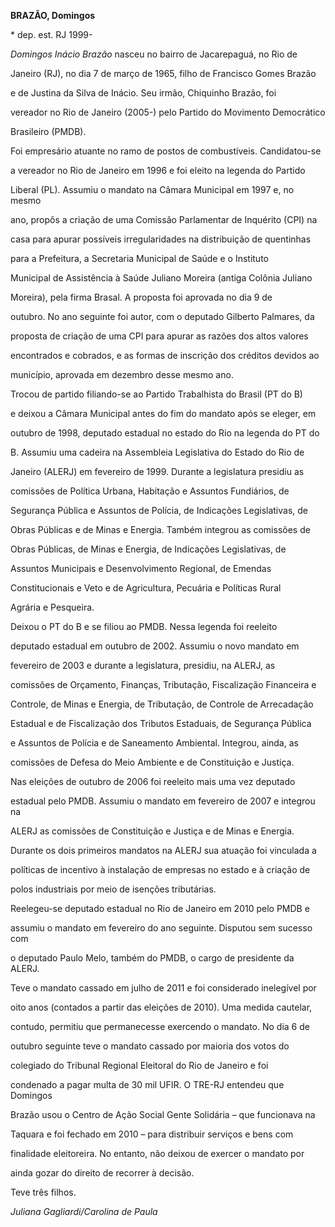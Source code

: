 **BRAZÃO, Domingos**



\* dep. est. RJ 1999-



*Domingos Inácio Brazão* nasceu no bairro de Jacarepaguá, no Rio de

Janeiro (RJ), no dia 7 de março de 1965, filho de Francisco Gomes Brazão

e de Justina da Silva de Inácio. Seu irmão, Chiquinho Brazão, foi

vereador no Rio de Janeiro (2005-) pelo Partido do Movimento Democrático

Brasileiro (PMDB).



Foi empresário atuante no ramo de postos de combustíveis. Candidatou-se

a vereador no Rio de Janeiro em 1996 e foi eleito na legenda do Partido

Liberal (PL). Assumiu o mandato na Câmara Municipal em 1997 e, no mesmo

ano, propôs a criação de uma Comissão Parlamentar de Inquérito (CPI) na

casa para apurar possíveis irregularidades na distribuição de quentinhas

para a Prefeitura, a Secretaria Municipal de Saúde e o Instituto

Municipal de Assistência à Saúde Juliano Moreira (antiga Colônia Juliano

Moreira), pela firma Brasal. A proposta foi aprovada no dia 9 de

outubro. No ano seguinte foi autor, com o deputado Gilberto Palmares, da

proposta de criação de uma CPI para apurar as razões dos altos valores

encontrados e cobrados, e as formas de inscrição dos créditos devidos ao

município, aprovada em dezembro desse mesmo ano.



Trocou de partido filiando-se ao Partido Trabalhista do Brasil (PT do B)

e deixou a Câmara Municipal antes do fim do mandato após se eleger, em

outubro de 1998, deputado estadual no estado do Rio na legenda do PT do

B. Assumiu uma cadeira na Assembleia Legislativa do Estado do Rio de

Janeiro (ALERJ) em fevereiro de 1999. Durante a legislatura presidiu as

comissões de Política Urbana, Habitação e Assuntos Fundiários, de

Segurança Pública e Assuntos de Polícia, de Indicações Legislativas, de

Obras Públicas e de Minas e Energia. Também integrou as comissões de

Obras Públicas, de Minas e Energia, de Indicações Legislativas, de

Assuntos Municipais e Desenvolvimento Regional, de Emendas

Constitucionais e Veto e de Agricultura, Pecuária e Políticas Rural

Agrária e Pesqueira.



Deixou o PT do B e se filiou ao PMDB. Nessa legenda foi reeleito

deputado estadual em outubro de 2002. Assumiu o novo mandato em

fevereiro de 2003 e durante a legislatura, presidiu, na ALERJ, as

comissões de Orçamento, Finanças, Tributação, Fiscalização Financeira e

Controle, de Minas e Energia, de Tributação, de Controle de Arrecadação

Estadual e de Fiscalização dos Tributos Estaduais, de Segurança Pública

e Assuntos de Polícia e de Saneamento Ambiental. Integrou, ainda, as

comissões de Defesa do Meio Ambiente e de Constituição e Justiça.



Nas eleições de outubro de 2006 foi reeleito mais uma vez deputado

estadual pelo PMDB. Assumiu o mandato em fevereiro de 2007 e integrou na

ALERJ as comissões de Constituição e Justiça e de Minas e Energia.

Durante os dois primeiros mandatos na ALERJ sua atuação foi vinculada a

políticas de incentivo à instalação de empresas no estado e à criação de

polos industriais por meio de isenções tributárias.



Reelegeu-se deputado estadual no Rio de Janeiro em 2010 pelo PMDB e

assumiu o mandato em fevereiro do ano seguinte. Disputou sem sucesso com

o deputado Paulo Melo, também do PMDB, o cargo de presidente da ALERJ.

Teve o mandato cassado em julho de 2011 e foi considerado inelegível por

oito anos (contados a partir das eleições de 2010). Uma medida cautelar,

contudo, permitiu que permanecesse exercendo o mandato. No dia 6 de

outubro seguinte teve o mandato cassado por maioria dos votos do

colegiado do Tribunal Regional Eleitoral do Rio de Janeiro e foi

condenado a pagar multa de 30 mil UFIR. O TRE-RJ entendeu que Domingos

Brazão usou o Centro de Ação Social Gente Solidária – que funcionava na

Taquara e foi fechado em 2010 – para distribuir serviços e bens com

finalidade eleitoreira. No entanto, não deixou de exercer o mandato por

ainda gozar do direito de recorrer à decisão.



Teve três filhos.



*Juliana Gagliardi/Carolina de Paula*



